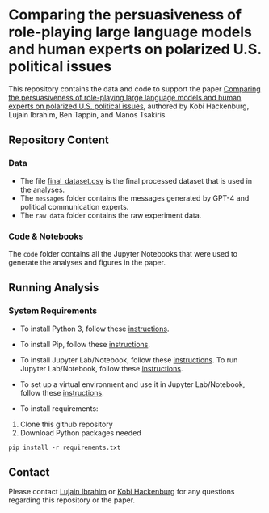 # Comparing the persuasiveness of role-playing large language models and human experts on polarized U.S. political issues
This repository contains the data and code to support the paper [Comparing the persuasiveness of role-playing large language models and human experts on polarized U.S. political issues](url), authored by Kobi Hackenburg, Lujain Ibrahim, Ben Tappin, and Manos Tsakiris

## Repository Content
### Data
* The file [final_dataset.csv](https://github.com/lujainibrahim/llm-roleplaying/blob/main/data/final_dataset.csv) is the final processed dataset that is used in the analyses.
* The `messages` folder contains the messages generated by GPT-4 and political communication experts.
* The `raw data` folder contains the raw experiment data.

### Code & Notebooks
The `code` folder contains all the Jupyter Notebooks that were used to generate the analyses and figures in the paper.

## Running Analysis
### System Requirements

* To install Python 3, follow these [instructions](https://realpython.com/installing-python/). 
* To install Pip, follow these [instructions](https://pip.pypa.io/en/stable/installing/).
* To install Jupyter Lab/Notebook, follow these [instructions](https://jupyterlab.readthedocs.io/en/stable/getting_started/installation.html). To run Jupyter Lab/Notebook, follow these [instructions](https://jupyter.readthedocs.io/en/latest/running.html). 
* To set up a virtual environment and use it in Jupyter Lab/Notebook, follow these [instructions](https://janakiev.com/blog/jupyter-virtual-envs/).

* To install requirements:

1. Clone this github repository 
2. Download Python packages needed
```
pip install -r requirements.txt
```
### 

## Contact
Please contact [Lujain Ibrahim](mailto:lujain.ibrahim@oii.ox.ac.uk) or [Kobi Hackenburg](mailto:kobi.hackenburg@oii.ox.ac.uk) for any questions regarding this repository or the paper. 
